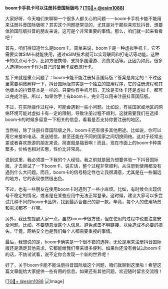 **boom卡手机卡可以注册抖音国际版吗？[[TG💪+ @esim1088](https://t.me/s/esim1088)]**

大家好呀，今天咱们来聊聊一个很多人都关心的问题——boom卡手机卡能不能用来注册抖音国际版呢？其实这个问题挺常见的，尤其是对于那些喜欢玩抖音、想要体验国际版抖音的朋友来说，这可是个非常重要的事情。那么，咱们就一起来看看吧！

首先，咱们得知道什么是boom卡。简单来说，boom卡是一种虚拟手机卡，它不需要实体SIM卡就能使用，通过eSIM技术就可以实现联网和打电话等功能。这种卡的优点可不少，比如方便携带、支持多国漫游、资费灵活等。正因为如此，很多人选择boom卡作为自己的备用卡或者旅行卡。

接下来就是重点问题了：boom卡能不能注册抖音国际版？答案是肯定的！不过这里需要稍微解释一下，抖音国际版其实是一个独立的应用程序，它的注册流程和其他版本的抖音基本是一样的。只要你有手机号码，无论是实体卡还是虚拟卡，都可以完成注册。所以，如果你手上有boom卡，完全可以用来注册抖音国际版。

不过，在实际操作过程中，可能会遇到一些小问题。比如说，有些国家或地区的网络环境可能对虚拟卡有一定的限制，导致注册过程不顺利。这就需要我们在选择boom卡的时候多留意一下相关的信息，看看是否支持你要注册的地区。

当然啦，除了注册抖音国际版之外，boom卡还有很多其他用途。比如说，你可以用它来接听电话、发送短信，甚至还能在不同的国家之间切换网络。这对于经常出差或者喜欢旅游的朋友来说，简直就是福音啊！而且，现在市面上的boom卡种类繁多，价格也相对实惠，性价比非常高。

说到这里，我必须提一下我的个人经验。我之前就是因为想要体验一下抖音国际版，才去尝试了一下boom卡。说实话，整个过程非常顺利，从注册到使用都没有遇到什么大问题。而且，boom卡的信号稳定性也让我很满意，尤其是在一些偏远的地方，它的表现依然很出色。

不过，也有一些朋友在使用boom卡时遇到了一些小麻烦。比如，有时候会出现信号不稳定的情况，或者是在某些应用中无法正常登录。这时候，建议大家可以多尝试几种不同的boom卡品牌，找到最适合自己的那一款。毕竟，每个人的使用场景和需求都不一样嘛。

另外，我还想提醒大家一点，虽然boom卡很方便，但在使用的过程中也要注意安全问题。比如，不要随意泄露个人信息，避免点击不明链接，以免造成不必要的损失。毕竟，网络安全也是我们每个人都需要重视的事情。

最后，我想说的是，boom卡确实是一个很不错的选择，无论是用来注册抖音国际版还是满足其他需求，它都能给我们带来很多便利。如果你还没有尝试过boom卡的话，不妨试试看，说不定你会发现一个新的世界呢！

好了，关于boom卡能不能注册抖音国际版这个问题，咱们就聊到这里啦！希望这篇文章能给大家提供一些有用的信息。如果还有其他问题，欢迎随时留言交流哦！

[[TG💪+ @esim1088](https://t.me/s/esim1088) ![Image](https://i.postimg.cc/4NQfJmqS/Snipaste-2025-05-13-00-14-12.png)]